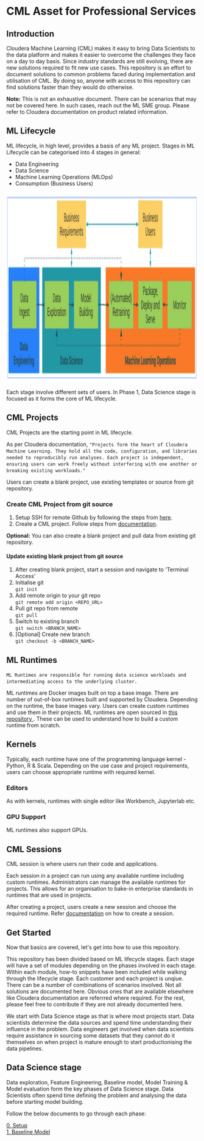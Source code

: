 # CML Asset for Professional Services

## Introduction

Cloudera Machine Learning (CML) makes it easy to bring Data Scientists to the data platform and makes it easier to overcome the challenges they face on a day to day basis. Since industry standards are still evolving, there are new solutions required to fit new use cases. This repository is an effort to document solutions to common problems faced during implementation and utilisation of CML. By doing so, anyone with access to this repository can find solutions faster than they would do otherwise.

<div class="alert alert-block alert-info">
<b>Note:</b> This is not an exhaustive document. There can be scenarios that may not be covered here. In such cases, reach out the ML SME group. Please refer to Cloudera documentation on product related information.
</div>

## ML Lifecycle

ML lifecycle, in high level, provides a basis of any ML project. Stages in ML Lifecycle can be categorised into 4 stages in general:
* Data Engineering
* Data Science
* Machine Learning Operations (MLOps)
* Consumption (Business Users)

<img src="docs/ml_lifecycle_vanilla.png" width="1000" height="500">

Each stage involve different sets of users. In Phase 1, Data Science stage is focused as it forms the core of ML lifecycle.

## CML Projects

CML Projects are the starting point in ML lifecycle.

As per Cloudera documentation, `"Projects form the heart of Cloudera Machine Learning. They hold all the code, configuration, and libraries needed to reproducibly run analyses. Each project is independent, ensuring users can work freely without interfering with one another or breaking existing workloads."`

Users can create a blank project, use existing templates or source from git repository.

### Create CML Project from git source

1. Setup SSH for remote Github by following the steps from [here](https://docs.cloudera.com/machine-learning/cloud/security/topics/ml-adding-ssh-key-to-github.html).
2. Create a CML project. Follow steps from [documentation](https://docs.cloudera.com/machine-learning/cloud/projects/topics/ml-creating-a-project-with-runtimes-c.html).

<div class="alert alert-block alert-info">
<b>Optional:</b> You can also create a blank project and pull data from existing git repository.
</div>

#### Update existing blank project from git source

1. After creating blank project, start a session and navigate to 'Terminal Access'<br>
2. Initialise git<br>
`git init`<br>
3. Add remote origin to your git repo<br>
`git remote add origin <REPO_URL>`<br>
4. Pull git repo from remote<br>
`git pull`<br>
5. Switch to existing branch<br>
`git switch <BRANCH_NAME>`<br>
6. \[Optional\] Create new branch<br>
`git checkout -b <BRANCH_NAME>`<br>

## ML Runtimes

`ML Runtimes are responsible for running data science workloads and intermediating access to the underlying cluster.`

ML runtimes are Docker images built on top a base image. There are number of out-of-box runtimes built and supported by Cloudera. Depending on the runtime, the base images vary. Users can create custom runtimes and use them in their projects. ML runtimes are open sourced in [this repository ](https://github.com/cloudera/ml-runtimes). These can be used to understand how to build a custom runtime from scratch.

## Kernels

Typically, each runtime have one of the programming language kernel - Python, R & Scala. Depending on the use case and project requirements, users can choose appropriate runtime with required kernel.

### Editors

As with kernels, runtimes with single editor like Workbench, Jupyterlab etc.

### GPU Support

ML runtimes also support GPUs.

## CML Sessions

CML session is where users run their code and applications.

Each session in a project can run using any available runtime including custom runtimes. Administrators can manage the available runtimes for projects. This allows for an organisation to bake-in enterprise standards in runtimes that are used in projects.

After creating a project, users create a new session and choose the required runtime. Refer [documentation](https://docs.cloudera.com/machine-learning/cloud/projects/topics/ml-launch-a-session.html) on how to create a session.

## Get Started

Now that basics are covered, let's get into how to use this repository.

This repository has been divided based on ML lifecycle stages. Each stage will have a set of modules depending on the phases involved in each stage. Within each module, how-to snippets have been included while walking through the lifecycle stage. Each customer and each project is unqiue. There can be a number of combinations of scenarios involved. Not all solutions are documented here. Obvious ones that are available elsewhere like Cloudera documentation are referrred where required. For the rest, please feel free to contribute if they are not already documented here.

We start with Data Science stage as that is where most projects start. Data scientists determine the data sources and spend time understanding their influence in the problem. Data engineers get involved when data scientists require assistance in sourcing some datasets that they cannot do it themselves on when project is mature enough to start productionising the data pipelines.

## Data Science stage

Data exploration, Feature Engineering, Baseline model, Model Training & Model evaluation form the key phases of Data Science stage. Data Scientists often spend time defining the problem and analysing the data before starting model building.

Follow the below documents to go through each phase:

[0. Setup](notebooks/0_Setup.ipynb)<br>
[1. Baseline Model](notebooks/1_Baseline_Model.ipynb)

